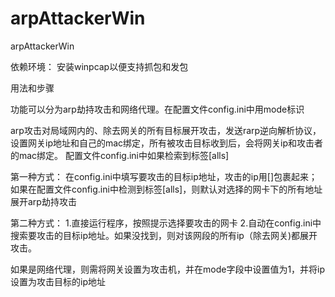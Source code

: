 # arpAttackerWin
arpAttackerWin

依赖环境：
安装winpcap以便支持抓包和发包



用法和步骤

功能可以分为arp劫持攻击和网络代理。在配置文件config.ini中用mode标识

arp攻击对局域网内的、除去网关的所有目标展开攻击，发送rarp逆向解析协议，设置网关ip地址和自己的mac绑定，所有被攻击目标收到后，会将网关ip和攻击者的mac绑定。
配置文件config.ini中如果检索到标签[alls]

第一种方式：
在config.ini中填写要攻击的目标ip地址，攻击的ip用[]包裹起来；如果在配置文件config.ini中检测到标签[alls]，则默认对选择的网卡下的所有地址展开arp劫持攻击


第二种方式：
1.直接运行程序，按照提示选择要攻击的网卡
2.自动在config.ini中搜索要攻击的目标ip地址。如果没找到，则对该网段的所有ip（除去网关)都展开攻击。

如果是网络代理，则需将网关设置为攻击机，并在mode字段中设置值为1，并将ip设置为攻击目标的ip地址





